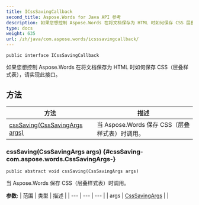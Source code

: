 ```yaml
---
title: ICssSavingCallback
second_title: Aspose.Words for Java API 参考
description: 如果您想控制 Aspose.Words 在将文档保存为 HTML 时如何保存 CSS 层叠样式表，请实现此接口。
type: docs
weight: 635
url: /zh/java/com.aspose.words/icsssavingcallback/
---
```

```
public interface ICssSavingCallback
```

如果您想控制 Aspose.Words 在将文档保存为 HTML 时如何保存 CSS（层叠样式表），请实现此接口。
## 方法

| 方法 | 描述 |
| --- | --- |
| [cssSaving(CssSavingArgs args)](#cssSaving-com.aspose.words.CssSavingArgs-) | 当 Aspose.Words 保存 CSS（层叠样式表）时调用。 |
### cssSaving(CssSavingArgs args) {#cssSaving-com.aspose.words.CssSavingArgs-}
```
public abstract void cssSaving(CssSavingArgs args)
```


当 Aspose.Words 保存 CSS（层叠样式表）时调用。

**参数:**
| 范围 | 类型 | 描述 |
| --- | --- | --- |
| args | [CssSavingArgs](../../com.aspose.words/csssavingargs) |  |
